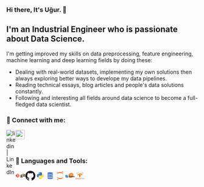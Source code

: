 ### Hi there, It's Uğur. 👋
## I'm an Industrial Engineer who is passionate about Data Science.
I'm getting improved my skills on data preprocessing, feature engineering, machine learning and deep learning fields by doing these:
- Dealing with real-world datasets, implementing my own solutions then always exploring better ways to develope my data pipelines.
- Reading technical essays, blog articles and people's data solutions constantly.
- Following and interesting all fields around data science to become a full-fledged data scientist.

### 📩 Connect with me:

[<img align="left" alt="linkedin | LinkedIn" width="24px" src="https://raw.githubusercontent.com/peterthehan/peterthehan/master/assets/linkedin.svg" />][linkedin]
[<img align="left" height="24" width="24" src="https://cdn.jsdelivr.net/npm/simple-icons@v4/icons/gmail.svg" />][gmail]


<br />



[linkedin]: https://www.linkedin.com/in/u%C4%9Fur-y%C4%B1ld%C4%B1z-41259220a/
[gmail]: mailto:uguryldz5@gmail.com
<br />
### 🔧 Languages and Tools:


[<img align="left" alt="Git" width="26px" src="https://raw.githubusercontent.com/github/explore/80688e429a7d4ef2fca1e82350fe8e3517d3494d/topics/git/git.png" />][git]
[<img align="left" alt="GitHub" width="26px" src="https://raw.githubusercontent.com/github/explore/78df643247d429f6cc873026c0622819ad797942/topics/github/github.png" />][github]
[<img align="left" alt="Python" width="26px" src="https://raw.githubusercontent.com/github/explore/cebd63002168a05a6a642f309227eefeccd92950/topics/python/python.png" />][python]
[<img align="left" alt="Sql" width="26px" src="https://raw.githubusercontent.com/github/explore/cebd63002168a05a6a642f309227eefeccd92950/topics/sql/sql.png" />][sql]
[<img align="left" alt="Jupyter" width="26px" src="https://raw.githubusercontent.com/github/explore/cebd63002168a05a6a642f309227eefeccd92950/topics/jupyter-notebook/jupyter-notebook.png" />][jupyter]
[<img align="left" alt="Scikit-learn" width="26px" src="https://raw.githubusercontent.com/github/explore/cebd63002168a05a6a642f309227eefeccd92950/topics/scikit-learn/scikit-learn.png" />][scikit-learn]
[<img align="left" alt="TensorFlow" width="26px" src="https://raw.githubusercontent.com/github/explore/cebd63002168a05a6a642f309227eefeccd92950/topics/tensorflow/tensorflow.png" />][tensorflow]


<br />

[git]: https://git-scm.com/
[github]: https://github.com/IbrahimTalha0
[python]: https://www.python.org/
[sql]: https://www.mysql.com/
[jupyter]: https://jupyter.org/
[scikit-learn]: https://scikit-learn.org/
[tensorflow]: https://www.tensorflow.org/

<br />
<br />
